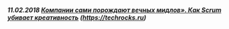 ##### 11.02.2018 [Компании сами порождают вечных мидлов». Как Scrum убивает креативность](https://techrocks.ru/2018/02/11/scrum-kills-creativity/) (https://techrocks.ru)
